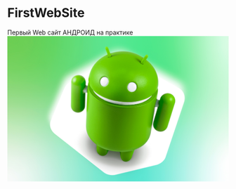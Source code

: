 # FirstWebSite
Первый Web сайт
АНДРОИД на практике
![DDDAAASS](android-device-identifiers-featured.jpg)
